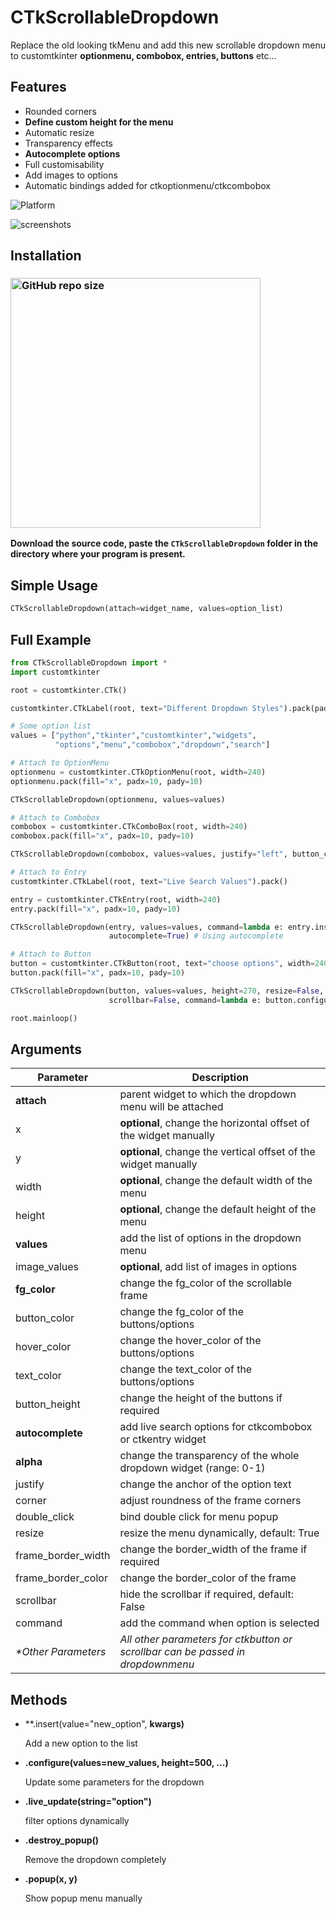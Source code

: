 # CTkScrollableDropdown
Replace the old looking tkMenu and add this new scrollable dropdown menu to customtkinter **optionmenu, combobox, entries, buttons** etc...

## Features
- Rounded corners
- **Define custom height for the menu**
- Automatic resize
- Transparency effects
- **Autocomplete options**
- Full customisability
- Add images to options
- Automatic bindings added for ctkoptionmenu/ctkcombobox

![Platform](https://img.shields.io/powershellgallery/p/Pester?color=blue)

![screenshots](https://user-images.githubusercontent.com/89206401/236677843-8d8b76fd-6145-47b1-8f4d-b6a64b08e1ea.png)

## Installation
### [<img alt="GitHub repo size" src="https://img.shields.io/github/repo-size/Akascape/CTkScrollableDropdown?&color=white&label=Download%20Source%20Code&logo=Python&logoColor=yellow&style=for-the-badge"  width="400">](https://github.com/Akascape/CTkScrollableDropdown/archive/refs/heads/main.zip)

**Download the source code, paste the `CTkScrollableDropdown` folder in the directory where your program is present.**
## Simple Usage
```python
CTkScrollableDropdown(attach=widget_name, values=option_list)
```

## Full Example
```python
from CTkScrollableDropdown import *
import customtkinter

root = customtkinter.CTk()

customtkinter.CTkLabel(root, text="Different Dropdown Styles").pack(pady=5)

# Some option list
values = ["python","tkinter","customtkinter","widgets",
          "options","menu","combobox","dropdown","search"]

# Attach to OptionMenu 
optionmenu = customtkinter.CTkOptionMenu(root, width=240)
optionmenu.pack(fill="x", padx=10, pady=10)

CTkScrollableDropdown(optionmenu, values=values)

# Attach to Combobox
combobox = customtkinter.CTkComboBox(root, width=240)
combobox.pack(fill="x", padx=10, pady=10)

CTkScrollableDropdown(combobox, values=values, justify="left", button_color="transparent")

# Attach to Entry
customtkinter.CTkLabel(root, text="Live Search Values").pack()

entry = customtkinter.CTkEntry(root, width=240)
entry.pack(fill="x", padx=10, pady=10)

CTkScrollableDropdown(entry, values=values, command=lambda e: entry.insert(1, e),
                      autocomplete=True) # Using autocomplete

# Attach to Button 
button = customtkinter.CTkButton(root, text="choose options", width=240)
button.pack(fill="x", padx=10, pady=10)

CTkScrollableDropdown(button, values=values, height=270, resize=False, button_height=30,
                      scrollbar=False, command=lambda e: button.configure(text=e))

root.mainloop()
```

## Arguments
| Parameter | Description |
|-----------| ------------|
| **attach** | parent widget to which the dropdown menu will be attached  |
| x | **optional**, change the horizontal offset of the widget manually  |
| y | **optional**, change the vertical offset of the widget manually |
| width | **optional**, change the default width of the menu |
| height | **optional**, change the default height of the menu |
| **values** | add the list of options in the dropdown menu |
| image_values | **optional**, add list of images in options |
| **fg_color** | change the fg_color of the scrollable frame |
| button_color | change the fg_color of the buttons/options |
| hover_color | change the hover_color of the buttons/options |
| text_color | change the text_color of the buttons/options |
| button_height | change the height of the buttons if required
| **autocomplete** | add live search options for ctkcombobox or ctkentry widget |
| **alpha** | change the transparency of the whole dropdown widget (range: 0-1) |
| justify | change the anchor of the option text |
| corner | adjust roundness of the frame corners |
| double_click | bind double click for menu popup |
| resize | resize the menu dynamically, default: True |
| frame_border_width | change the border_width of the frame if required |
| frame_border_color | change the border_color of the frame |
| scrollbar | hide the scrollbar if required, default: False |
| command | add the command when option is selected |
| _*Other Parameters_ | _All other parameters for ctkbutton or scrollbar can be passed in dropdownmenu_ |

## Methods
- **.insert(value="new_option", **kwargs)**
  
  Add a new option to the list
- **.configure(values=new_values, height=500, ...)**

  Update some parameters for the dropdown
- **.live_update(string="option")**

  filter options dynamically
- **.destroy_popup()**

  Remove the dropdown completely
- **.popup(x, y)**

  Show popup menu manually
